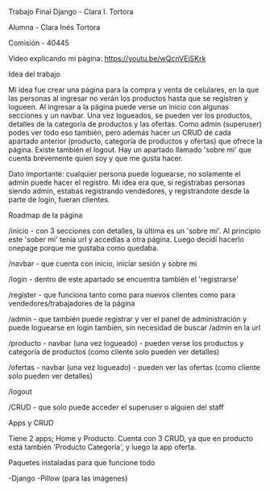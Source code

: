 Trabajo Final Django - Clara I. Tortora

Alumna - Clara Inés Tortora

Comisión - 40445

Video explicando mi página: https://youtu.be/wQcnVEiSKrk


Idea del trabajo



Mi idea fue crear una página para la compra y venta de celulares, en la que las personas al ingresar no verán los productos hasta que se registren y logueen. Al ingresar a la página puede verse un inicio con algunas secciones y un navbar. Una vez logueados, se pueden ver los productos, detalles de la categoría de productos y las ofertas. 
Como admin (superuser) podes ver todo eso también, pero además hacer un CRUD de cada apartado anterior (producto, categoría de productos y ofertas) que ofrece la página. Existe también el logout.
Hay un apartado llamado 'sobre mi' que cuenta brevemente quien soy y que me gusta hacer.

Dato importante: cualquier persona puede loguearse, no solamente el admin puede hacer el registro. Mi idea era que, si registrabas personas siendo admin, estabas registrando vendedores, y registrandote desde la parte de login, fueran clientes.

Roadmap de la página 

/inicio - con 3 secciones con detalles, la última es un 'sobre mi'. Al principio este 'sober mi' tenía url y accedías a otra página. Luego decidí hacerlo onepage porque me gustaba como quedaba.

/navbar - que cuenta con inicio, iniciar sesión y sobre mi

/login - dentro de este apartado se encuentra también el 'registrarse'

/register - que funciona tanto como para nuevos clientes como para vendedores/trabajadores de la página

/admin - que también puede registrar y ver el panel de administración y puede loguearse en login también, sin necesidad de buscar /admin en la url

/producto - navbar (una vez logueado) - pueden verse los productos y categoría de productos (como cliente solo pueden ver detalles)

/ofertas - navbar (una vez logueado) - pueden ver las ofertas (como cliente solo pueden ver detalles)

/logout

/CRUD - que solo puede acceder el superuser o alguien del staff





Apps y CRUD

Tiene 2 apps; Home y Producto. Cuenta con 3 CRUD, ya que en producto está también 'Producto Categoría', y luego la app oferta.




Paquetes instaladas para que funcione todo

-Django
-Pillow (para las imágenes)



